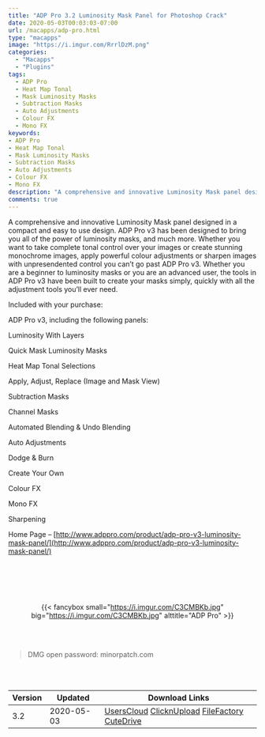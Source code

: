 ```yaml
---
title: "ADP Pro 3.2 Luminosity Mask Panel for Photoshop Crack"
date: 2020-05-03T00:03:03-07:00
url: /macapps/adp-pro.html
type: "macapps"
image: "https://i.imgur.com/RrrlDzM.png"
categories:
  - "Macapps"
  - "Plugins"
tags:
  - ADP Pro
  - Heat Map Tonal
  - Mask Luminosity Masks
  - Subtraction Masks
  - Auto Adjustments
  - Colour FX
  - Mono FX
keywords:
- ADP Pro
- Heat Map Tonal
- Mask Luminosity Masks
- Subtraction Masks
- Auto Adjustments
- Colour FX
- Mono FX
description: "A comprehensive and innovative Luminosity Mask panel designed in a compact and easy to use design. ADP Pro v3 has been designed to bring you all of the power of luminosity masks, and much more"
comments: true
---
```


A comprehensive and innovative Luminosity Mask panel designed in a compact and easy to use design. ADP Pro v3 has been designed to bring you all of the power of luminosity masks, and much more. Whether you want to take complete tonal control over your images or create stunning monochrome images, apply powerful colour adjustments or sharpen images with unpresendented control you can’t go past ADP Pro v3. Whether you are a beginner to luminosity masks or you are an advanced user, the tools in ADP Pro v3 have been built to create your masks simply, quickly with all the adjustment tools you’ll ever need.

Included with your purchase:

ADP Pro v3, including the following panels:

Luminosity With Layers

Quick Mask Luminosity Masks

Heat Map Tonal Selections

Apply, Adjust, Replace (Image and Mask View)

Subtraction Masks

Channel Masks

Automated Blending & Undo Blending

Auto Adjustments

Dodge & Burn

Create Your Own

Colour FX

Mono FX

Sharpening


Home Page – [http://www.adppro.com/product/adp-pro-v3-luminosity-mask-panel/](http://www.adppro.com/product/adp-pro-v3-luminosity-mask-panel/)

<br/>
<br/>
<script async src="https://pagead2.googlesyndication.com/pagead/js/adsbygoogle.js"></script>
<ins class="adsbygoogle"
     style="display:block; text-align:center;"
     data-ad-layout="in-article"
     data-ad-format="fluid"
     data-ad-client="ca-pub-8746275014476192"
     data-ad-slot="5144997159"></ins>
<script>
     (adsbygoogle = window.adsbygoogle || []).push({});
</script>
<br/>
<br/>


<center>

{{< fancybox small="https://i.imgur.com/C3CMBKb.jpg" big="https://i.imgur.com/C3CMBKb.jpg" alttitle="ADP Pro" >}}

</center>

<br/>
<br/>


> DMG open password: minorpatch.com

<br/>

<br/>
<div id="history_version" class="history_version">

| Version | Updated | Download Links |
| ---- | ---- | ---- |
| 3.2 | 2020-05-03 | [UsersCloud](https://ouo.io/bfhc6L)   [ClicknUpload](https://ouo.io/ka107x)   [FileFactory](https://ouo.io/MaIA65)   [CuteDrive](https://ouo.io/O8eWzg) |

</div>
